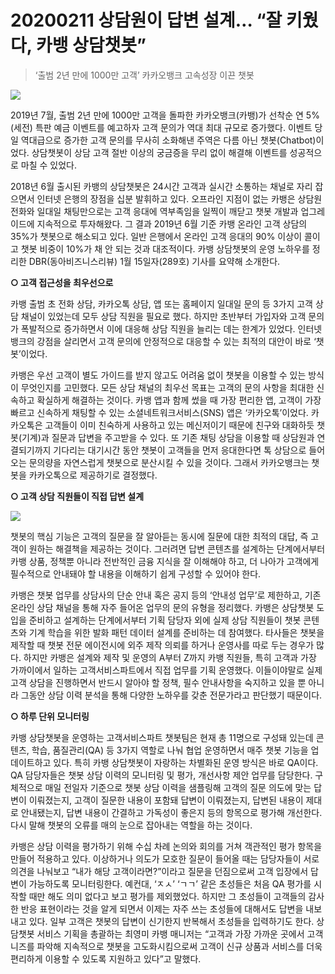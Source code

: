 # 20200211 상담원이 답변 설계… “잘 키웠다, 카뱅 상담챗봇”

> ‘출범 2년 만에 1000만 고객’ 카카오뱅크 고속성장 이끈 챗봇



![](https://imgnews.pstatic.net/image/020/2020/02/05/0003267858_001_20200205030555775.jpg?type=w430)



2019년 7월, 출범 2년 만에 1000만 고객을 돌파한 카카오뱅크(카뱅)가 선착순 연 5%(세전) 특판 예금 이벤트를 예고하자 고객 문의가 역대 최대 규모로 증가했다. 이벤트 당일 역대급으로 증가한 고객 문의를 무사히 소화해낸 주역은 다름 아닌 챗봇(Chatbot)이었다. 상담챗봇이 상담 고객 절반 이상의 궁금증을 무리 없이 해결해 이벤트를 성공적으로 마칠 수 있었다.



2018년 6월 출시된 카뱅의 상담챗봇은 24시간 고객과 실시간 소통하는 채널로 자리 잡으면서 인터넷 은행의 장점을 십분 발휘하고 있다. 오프라인 지점이 없는 카뱅은 상담원 전화와 일대일 채팅만으로는 고객 응대에 역부족임을 일찍이 깨닫고 챗봇 개발과 업그레이드에 지속적으로 투자해왔다. 그 결과 2019년 6월 기준 카뱅 온라인 고객 상담의 35%가 챗봇으로 해소되고 있다. 일반 은행에서 온라인 고객 응대의 90% 이상이 콜이고 챗봇 비중이 10%가 채 안 되는 것과 대조적이다. 카뱅 상담챗봇의 운영 노하우를 정리한 DBR(동아비즈니스리뷰) 1월 15일자(289호) 기사를 요약해 소개한다.



**○ 고객 접근성을 최우선으로**



카뱅 출범 초 전화 상담, 카카오톡 상담, 앱 또는 홈페이지 일대일 문의 등 3가지 고객 상담 채널이 있었는데 모두 상담 직원을 필요로 했다. 하지만 초반부터 가입자와 고객 문의가 폭발적으로 증가하면서 이에 대응해 상담 직원을 늘리는 데는 한계가 있었다. 인터넷 뱅크의 강점을 살리면서 고객 문의에 안정적으로 대응할 수 있는 최적의 대안이 바로 ‘챗봇’이었다.



카뱅은 우선 고객이 별도 가이드를 받지 않고도 어려움 없이 챗봇을 이용할 수 있는 방식이 무엇인지를 고민했다. 모든 상담 채널의 최우선 목표는 고객의 문의 사항을 최대한 신속하고 확실하게 해결하는 것이다. 카뱅 앱과 함께 썼을 때 가장 편리한 앱, 고객이 가장 빠르고 신속하게 채팅할 수 있는 소셜네트워크서비스(SNS) 앱은 ‘카카오톡’이었다. 카카오톡은 고객들이 이미 친숙하게 사용하고 있는 메신저이기 때문에 친구와 대화하듯 챗봇(기계)과 질문과 답변을 주고받을 수 있다. 또 기존 채팅 상담을 이용할 때 상담원과 연결되기까지 기다리는 대기시간 동안 챗봇이 고객들을 먼저 응대한다면 톡 상담으로 들어오는 문의량을 자연스럽게 챗봇으로 분산시킬 수 있을 것이다. 그래서 카카오뱅크는 챗봇을 카카오톡으로 제공하기로 결정했다.



**○ 고객 상담 직원들이 직접 답변 설계**

![](https://imgnews.pstatic.net/image/020/2020/02/05/0003267858_002_20200205030555826.jpg?type=w430)



챗봇의 핵심 기능은 고객의 질문을 잘 알아듣는 동시에 질문에 대한 최적의 대답, 즉 고객이 원하는 해결책을 제공하는 것이다. 그러려면 답변 콘텐츠를 설계하는 단계에서부터 카뱅 상품, 정책뿐 아니라 전반적인 금융 지식을 잘 이해해야 하고, 더 나아가 고객에게 필수적으로 안내돼야 할 내용을 이해하기 쉽게 구성할 수 있어야 한다.



카뱅은 챗봇 업무를 상담사의 단순 안내 혹은 공지 등의 ‘안내성 업무’로 제한하고, 기존 온라인 상담 채널을 통해 자주 들어온 업무의 문의 유형을 정리했다. 카뱅은 상담챗봇 도입을 준비하고 설계하는 단계에서부터 기획 담당자 외에 실제 상담 직원들이 챗봇 콘텐츠와 기계 학습을 위한 발화 패턴 데이터 설계를 준비하는 데 참여했다. 타사들은 챗봇을 제작할 때 챗봇 전문 에이전시에 외주 제작 의뢰를 하거나 운영사를 따로 두는 경우가 많다. 하지만 카뱅은 설계와 제작 및 운영의 A부터 Z까지 카뱅 직원들, 특히 고객과 가장 가까이에서 일하는 고객서비스파트에서 직접 업무를 기획 운영했다. 이들이야말로 실제 고객 상담을 진행하면서 반드시 알아야 할 정책, 필수 안내사항을 숙지하고 있을 뿐 아니라 그동안 상담 이력 분석을 통해 다양한 노하우를 갖춘 전문가라고 판단했기 때문이다.



**○ 하루 단위 모니터링**



카뱅 상담챗봇을 운영하는 고객서비스파트 챗봇팀은 현재 총 11명으로 구성돼 있는데 콘텐츠, 학습, 품질관리(QA) 등 3가지 역할로 나눠 협업 운영하면서 매주 챗봇 기능을 업데이트하고 있다. 특히 카뱅 상담챗봇이 자랑하는 차별화된 운영 방식은 바로 QA이다. QA 담당자들은 챗봇 상담 이력의 모니터링 및 평가, 개선사항 제안 업무를 담당한다. 구체적으로 매일 전일자 기준으로 챗봇 상담 이력을 샘플링해 고객의 질문 의도에 맞는 답변이 이뤄졌는지, 고객이 질문한 내용이 포함돼 답변이 이뤄졌는지, 답변된 내용이 제대로 안내됐는지, 답변 내용이 간결하고 가독성이 좋은지 등의 항목으로 평가해 개선한다. 다시 말해 챗봇의 오류를 매의 눈으로 잡아내는 역할을 하는 것이다.



카뱅은 상담 이력을 평가하기 위해 수십 차례 논의와 회의를 거쳐 객관적인 평가 항목을 만들어 적용하고 있다. 이상하거나 의도가 모호한 질문이 들어올 때는 담당자들이 서로 의견을 나눠보고 “내가 해당 고객이라면?”이라고 질문을 던짐으로써 고객 입장에서 답변이 가능하도록 모니터링한다. 예컨대, ‘ㅈㅅ’ ‘ㄱㄱ’ 같은 초성들은 처음 QA 평가를 시작할 때만 해도 의미 없다고 보고 평가를 제외했었다. 하지만 그 초성들이 고객들의 감사한 반응 표현이라는 것을 알게 되면서 이제는 자주 쓰는 초성들에 대해서도 답변을 내보내고 있다. 일부 고객은 챗봇의 답변이 신기한지 반복해서 초성들을 입력하기도 한다. 상담챗봇 서비스 기획을 총괄하는 최영미 카뱅 매니저는 “고객과 가장 가까운 곳에서 고객 니즈를 파악해 지속적으로 챗봇을 고도화시킴으로써 고객이 신규 상품과 서비스를 더욱 편리하게 이용할 수 있도록 지원하고 있다”고 말했다.

